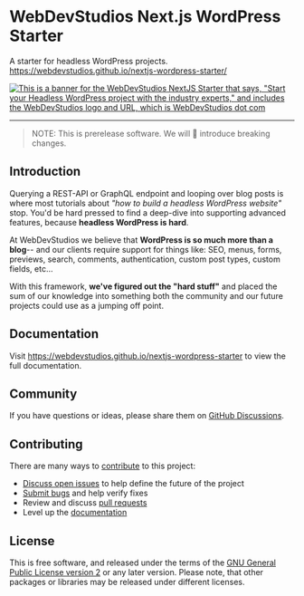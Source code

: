 # WebDevStudios Next.js WordPress Starter

A starter for headless WordPress projects. <https://webdevstudios.github.io/nextjs-wordpress-starter/>

[![This is a banner for the WebDevStudios NextJS Starter that says, "Start your Headless WordPress project with the industry experts," and includes the WebDevStudios logo and URL, which is WebDevStudios dot com](https://nextjs.wpengine.com/wp-content/uploads/2021/06/WDS-GitHub-Banner.png)](https://webdevstudios.com/solutions/wordpress-headless-cms/)

---

> NOTE: This is prerelease software. We will 💯 introduce breaking changes.

## Introduction

Querying a REST-API or GraphQL endpoint and looping over blog posts is where most tutorials about _"how to build a headless WordPress website"_ stop. You'd be hard pressed to find a deep-dive into supporting advanced features, because **headless WordPress is hard**.

At WebDevStudios we believe that **WordPress is so much more than a blog**-- and our clients require support for things like: SEO, menus, forms, previews, search, comments, authentication, custom post types, custom fields, etc...

With this framework, **we've figured out the "hard stuff"** and placed the sum of our knowledge into something both the community and our future projects could use as a jumping off point.

## Documentation

Visit <https://webdevstudios.github.io/nextjs-wordpress-starter> to view the full documentation.

## Community

If you have questions or ideas, please share them on [GitHub Discussions](https://github.com/WebDevStudios/nextjs-wordpress-starter/discussions).

## Contributing

There are many ways to [contribute](/CONTRIBUTING.md) to this project:

- [Discuss open issues](/issues) to help define the future of the project
- [Submit bugs](/issues) and help verify fixes
- Review and discuss [pull requests](pulls)
- Level up the [documentation](https://webdevstudios.github.io/nextjs-wordpress-starter/docs/other/docusaurus)

## License

This is free software, and released under the terms of the [GNU General Public License version 2](/LICENSE.md) or any later version. Please note, that other packages or libraries may be released under different licenses.
